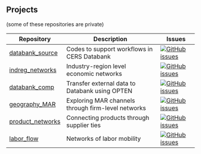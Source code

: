 ## Projects
(some of these repositories are private)

| Repository | Description | Issues |
|---|---| -- |
| [databank_source](https://github.com/ANET-econ-networks/databank_source) | Codes to support workflows in CERS Databank | [![GitHub issues](https://img.shields.io/github/issues/{ANET-econ-networks}/{databank_source})](https://github.com/ANET-econ-networks/databank_source/issues) |
| [indreg_networks](https://github.com/ANET-econ-networks/indreg_networks) | Industry-region level economic networks | [![GitHub issues](https://img.shields.io/github/issues/{ANET-econ-networks}/{indreg_networks})](https://github.com/ANET-econ-networks/indreg_networks/issues) |
| [databank_comp](https://github.com/ANET-econ-networks/databank_comp) | Transfer external data to Databank using OPTEN | [![GitHub issues](https://img.shields.io/github/issues/{ANET-econ-networks}/{databank_comp})](https://github.com/ANET-econ-networks/databank_comp/issues) |
| [geography_MAR](https://github.com/ANET-econ-networks/geography_MAR) | Exploring MAR channels through firm-level networks | [![GitHub issues](https://img.shields.io/github/issues/{ANET-econ-networks}/{geography_MAR})](https://github.com/ANET-econ-networks/geography_MAR/issues) |
| [product_networks](https://github.com/ANET-econ-networks/product_networks) | Connecting products through supplier ties | [![GitHub issues](https://img.shields.io/github/issues/{ANET-econ-networks}/{product_networks})](https://github.com/ANET-econ-networks/product_networks/issues) |
| [labor_flow](https://github.com/ANETI-econ-networks/labor_flow) | Networks of labor mobility | [![GitHub issues](https://img.shields.io/github/issues/{ANETI-econ-networks}/{labor_flow})](https://github.com/ANETI-econ-networks/labor_flow/issues) |


